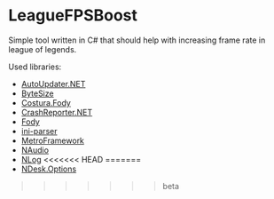 # LeagueFPSBoost
Simple tool written in C# that should help with increasing frame rate in league of legends.

Used libraries:
  - [AutoUpdater.NET](https://github.com/ravibpatel/AutoUpdater.NET)
  - [ByteSize](https://github.com/omar/ByteSize)
  - [Costura.Fody](https://github.com/Fody/Costura)
  - [CrashReporter.NET](https://github.com/ravibpatel/CrashReporter.NET)
  - [Fody](https://github.com/Fody/Fody)
  - [ini-parser](https://github.com/rickyah/ini-parser)
  - [MetroFramework](https://github.com/thielj/MetroFramework)
  - [NAudio](https://github.com/naudio/NAudio)
  - [NLog](http://nlog-project.org/)
<<<<<<< HEAD
=======
  - [NDesk.Options](http://www.ndesk.org/Options)
>>>>>>> beta

